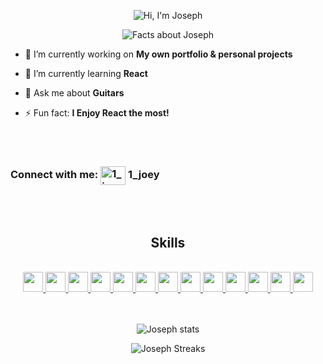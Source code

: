 <p align="center">
  <img src="https://readme-typing-svg.demolab.com?font=Mono+space&size=32&duration=1&pause=1&color=2E97A7&center=true&repeat=false&random=false&width=435&lines=Hi+%F0%9F%91%8B%2C+I'm+Joseph!" alt="Hi, I'm Joseph" />
 </p>
 
<p align="center">
  <img src="https://readme-typing-svg.demolab.com?font=Mono+space&size=24&duration=1000&pause=500&color=2E97A7&center=true&random=false&width=435&lines=Full-stack+Web+Developer;I'm+always+learning+new+things;I+enjoy+working+with+React"  alt="Facts about Joseph" />
 </p>
 
 
 - 🔭 I’m currently working on **My own portfolio & personal projects**
 
 - 🌱 I’m currently learning **React**
 
 - 💬 Ask me about **Guitars**
 
 - ⚡ Fun fact:  **I Enjoy React the most!**

 <br/>
 <br/>

 <h3> <strong>Connect with me: </strong>
 <img align="center" src="https://raw.githubusercontent.com/rahuldkjain/github-profile-readme-generator/master/src/images/icons/Social/discord.svg" alt="1_joey" height="30" width="40" /><strong> 1_joey </strong></a>
</h3>

 <br/>
 <br/>

<h2  align="center"> Skills</h2>
<br/>

<div align="center">
<a href= https://github.com/?tab=repositories&q=&type=&language=html&sort= > <img width ='32px' height='32px' src ='https://raw.githubusercontent.com/rahulbanerjee26/githubAboutMeGenerator/main/icons/html.svg'> </a>
<a href= https://github.com/?tab=repositories&q=&type=&language=css&sort= > <img width ='32px' height='32px' src ='https://raw.githubusercontent.com/rahulbanerjee26/githubAboutMeGenerator/main/icons/css.svg'> </a>
<a href= https://github.com/?tab=repositories&q=&type=&language=sass&sort= > <img width ='32px' height='32px' src ='https://raw.githubusercontent.com/rahulbanerjee26/githubAboutMeGenerator/main/icons/sass.svg'> </a>
<a href= https://github.com/?tab=repositories&q=&type=&language=tailwind&sort= > <img width ='32px' height='32px' src ='https://raw.githubusercontent.com/rahulbanerjee26/githubAboutMeGenerator/main/icons/tailwind.svg'> </a>
<a href= https://github.com/?tab=repositories&q=&type=&language=javascript&sort= > <img width ='32px' height='32px' src ='https://raw.githubusercontent.com/rahulbanerjee26/githubAboutMeGenerator/main/icons/javascript.svg'> </a>
<a href= https://github.com/?tab=repositories&q=&type=&language=nodejs&sort= > <img width ='32px' height='32px' src ='https://raw.githubusercontent.com/rahulbanerjee26/githubAboutMeGenerator/main/icons/nodejs.svg'> </a>
<a href= https://github.com/?tab=repositories&q=&type=&language=express&sort= > <img width ='32px' height='32px' src ='https://raw.githubusercontent.com/rahulbanerjee26/githubAboutMeGenerator/main/icons/express.svg'> </a>
<a href= https://github.com/?tab=repositories&q=&type=&language=reactjs&sort= > <img width ='32px' height='32px' src ='https://raw.githubusercontent.com/rahulbanerjee26/githubAboutMeGenerator/main/icons/reactjs.svg'> </a>
<a href= https://github.com/?tab=repositories&q=&type=&language=nextjs&sort= > <img width ='32px' height='32px' src ='https://raw.githubusercontent.com/rahulbanerjee26/githubAboutMeGenerator/main/icons/nextjs.svg'> </a>
<a href= https://github.com/?tab=repositories&q=&type=&language=typescript&sort= > <img width ='32px' height='32px' src ='https://raw.githubusercontent.com/rahulbanerjee26/githubAboutMeGenerator/main/icons/typescript.svg'> </a>
<a href= https://github.com/?tab=repositories&q=&type=&language=java&sort= > <img width ='32px' height='32px' src ='https://raw.githubusercontent.com/rahulbanerjee26/githubAboutMeGenerator/main/icons/java.svg'> </a>
<a href= https://github.com/?tab=repositories&q=&type=&language=mongodb&sort= > <img width ='32px' height='32px' src ='https://raw.githubusercontent.com/rahulbanerjee26/githubAboutMeGenerator/main/icons/mongodb.svg'> </a>
<a href= https://github.com/?tab=repositories&q=&type=&language=mysql&sort= > <img width ='32px' height='32px' src ='https://raw.githubusercontent.com/rahulbanerjee26/githubAboutMeGenerator/main/icons/mysql.svg'> </a>
</div>

 <br/>
 <br/>

 <p align="center"><img align="center" src="https://github-readme-stats.vercel.app/api/top-langs?username=Joey2709&show_icons=true&locale=en&layout=compact" alt="Joseph stats" /></p>
 
 <p align="center"><img align="center" src="https://github-readme-streak-stats.herokuapp.com/?user=Joey2709&" alt="Joseph Streaks" /></p>
